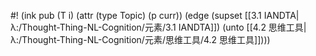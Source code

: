 #! (ink pub (T i) (attr (type Topic) (p curr)) (edge (supset [[3.1 IANDTA|λ:/Thought-Thing-NL-Cognition/元素/3.1 IANDTA]]) (unto [[4.2 思维工具|λ:/Thought-Thing-NL-Cognition/元素/思维工具/4.2 思维工具]])))
